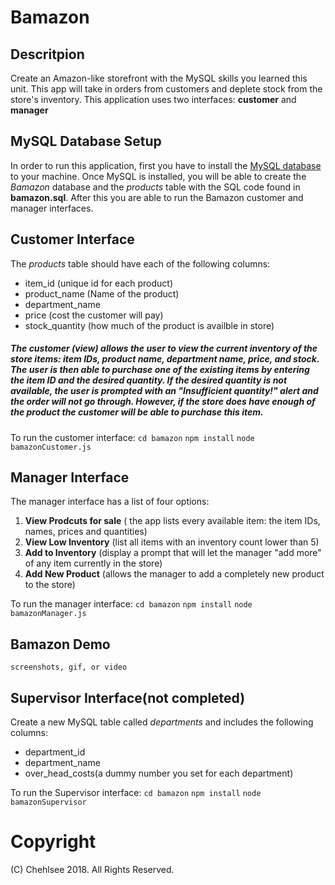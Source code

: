 # Bamazon

## Descritpion
Create an Amazon-like storefront with the MySQL skills you learned this unit. This app will take in orders from customers and deplete stock from the store's inventory. This application uses two interfaces: <b>customer</b> and <b>manager</b>

## MySQL Database Setup
In order to run this application, first you have to install the [MySQL database](https://dev.mysql.com/doc/refman/5.6/en/installing.html) to your machine. Once MySQL is installed, you will be able to create the *Bamazon* database and the *products* table with the SQL code found in **bamazon.sql**. After this you are able to run the Bamazon customer and manager interfaces.

## Customer Interface
The *products* table should have each of the following columns:
* item_id (unique id for each product)
* product_name (Name of the product)
* department_name
* price (cost the customer will pay)
* stock_quantity (how much of the product is availble in store)

##### The customer (view) allows the user to view the current inventory of the store items: item IDs, product name, department name, price, and stock. The user is then able to purchase one of the existing items by entering the item ID and the desired quantity. If the desired quantity is not available, the user is prompted with an "Insufficient quantity!" alert and the order will not go through. However, if the store *does* have enough of the product the customer will be able to purchase this item.

To run the customer interface:
`cd bamazon`
`npm install`
`node bamazonCustomer.js`

## Manager Interface
The manager interface has a list of four options:
1. **View Prodcuts for sale** ( the app lists every available item: the item IDs, names, prices and quantities)
2. **View Low Inventory** (list all items with an inventory count lower than 5)
3. **Add to Inventory** (display a prompt that will let the manager "add more" of any item currently in the store)
4. **Add New Product** (allows the manager to add a completely new product to the store)


To run the manager interface:
`cd bamazon`
`npm install`
`node bamazonManager.js`

## Bamazon Demo
`screenshots, gif, or video`


## Supervisor Interface(not completed)
Create a new MySQL table called *departments* and includes the following columns:
* department_id
* department_name
* over_head_costs(a dummy number you set for each department)


To run the Supervisor interface:
`cd bamazon` `npm install` `node bamazonSupervisor`

# Copyright
 (C) Chehlsee 2018. All Rights Reserved.

